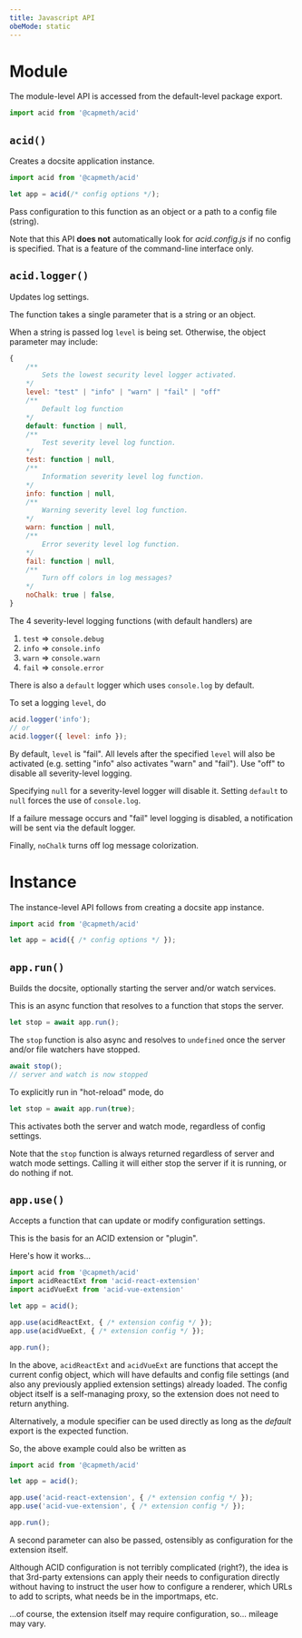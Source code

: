 ```yaml
---
title: Javascript API
obeMode: static
---
```



# Module

The module-level API is accessed from the default-level package export.

```js
import acid from '@capmeth/acid'
```

## `acid()`

Creates a docsite application instance.

```js
import acid from '@capmeth/acid'

let app = acid(/* config options */);
```

Pass configuration to this function as an object or a path to a config file (string).

Note that this API **does not** automatically look for *acid.config.js* if no config is specified.  That is a feature of the command-line interface only.


## `acid.logger()`

Updates log settings.

The function takes a single parameter that is a string or an object.

When a string is passed log `level` is being set.  Otherwise, the object parameter may include:

```js
{
    /**
        Sets the lowest security level logger activated.
    */
    level: "test" | "info" | "warn" | "fail" | "off"
    /**
        Default log function
    */
    default: function | null,
    /**
        Test severity level log function.
    */
    test: function | null,
    /**
        Information severity level log function.
    */
    info: function | null,
    /**
        Warning severity level log function.
    */
    warn: function | null,
    /**
        Error severity level log function.
    */
    fail: function | null,
    /**
        Turn off colors in log messages?
    */
    noChalk: true | false,
}
```

The 4 severity-level logging functions (with default handlers) are

1. `test` => `console.debug`
2. `info` => `console.info`
3. `warn` => `console.warn`
4. `fail` => `console.error`

There is also a `default` logger which uses `console.log` by default.

To set a logging `level`, do

```js
acid.logger('info');
// or
acid.logger({ level: info });
```

By default, `level` is "fail".  All levels after the specified `level` will also be activated (e.g. setting "info" also activates "warn" and "fail").  Use "off" to disable all severity-level logging.

Specifying `null` for a severity-level logger will disable it.  Setting `default` to `null` forces the use of `console.log`.

If a failure message occurs and "fail" level logging is disabled, a notification will be sent via the default logger.

Finally, `noChalk` turns off log message colorization.


# Instance

The instance-level API follows from creating a docsite app instance.

```js
import acid from '@capmeth/acid'

let app = acid({ /* config options */ });
```

## `app.run()`

Builds the docsite, optionally starting the server and/or watch services.

This is an async function that resolves to a function that stops the server.

```js
let stop = await app.run();
```

The `stop` function is also async and resolves to `undefined` once the server and/or file watchers have stopped.

```js
await stop();
// server and watch is now stopped
```

To explicitly run in "hot-reload" mode, do

```js
let stop = await app.run(true);
```

This activates both the server and watch mode, regardless of config settings.

Note that the `stop` function is always returned regardless of server and watch mode settings.  Calling it will either stop the server if it is running, or do nothing if not.


## `app.use()`

Accepts a function that can update or modify configuration settings.

This is the basis for an ACID extension or "plugin".

Here's how it works...

```js
import acid from '@capmeth/acid'
import acidReactExt from 'acid-react-extension'
import acidVueExt from 'acid-vue-extension'

let app = acid();

app.use(acidReactExt, { /* extension config */ });
app.use(acidVueExt, { /* extension config */ });

app.run();
```

In the above, `acidReactExt` and `acidVueExt` are functions that accept the current config object, which will have defaults and config file settings (and also any previously applied extension settings) already loaded.  The config object itself is a self-managing proxy, so the extension does not need to return anything.

Alternatively, a module specifier can be used directly as long as the *default* export is the expected function.

So, the above example could also be written as

```js
import acid from '@capmeth/acid'

let app = acid();

app.use('acid-react-extension', { /* extension config */ });
app.use('acid-vue-extension', { /* extension config */ });

app.run();
```

A second parameter can also be passed, ostensibly as configuration for the extension itself.

Although ACID configuration is not terribly complicated (right?), the idea is that 3rd-party extensions can apply their needs to configuration directly without having to instruct the user how to configure a renderer, which URLs to add to scripts, what needs be in the importmaps, etc.  

...of course, the extension itself may require configuration, so... mileage may vary.
